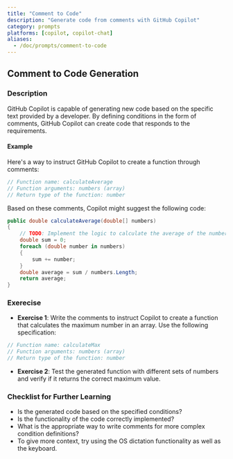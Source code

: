 ```yaml
---
title: "Comment to Code"
description: "Generate code from comments with GitHub Copilot"
category: prompts
platforms: [copilot, copilot-chat]
aliases:
  - /doc/prompts/comment-to-code
---
```


## Comment to Code Generation

### Description

GitHub Copilot is capable of generating new code based on the specific text provided by a developer. By defining conditions in the form of comments, GitHub Copilot can create code that responds to the requirements.

#### Example

Here's a way to instruct GitHub Copilot to create a function through comments:

```C#
// Function name: calculateAverage
// Function arguments: numbers (array)
// Return type of the function: number
```

Based on these comments, Copilot might suggest the following code:

```C#
public double calculateAverage(double[] numbers)
{
    // TODO: Implement the logic to calculate the average of the numbers array
    double sum = 0;
    foreach (double number in numbers)
    {
        sum += number;
    }
    double average = sum / numbers.Length;
    return average;
}
```

### Exerecise

- **Exercise 1**: Write the comments to instruct Copilot to create a function that calculates the maximum number in an array. Use the following specification:

```C#
// Function name: calculateMax
// Function arguments: numbers (array)
// Return type of the function: number
```

- **Exercise 2**: Test the generated function with different sets of numbers and verify if it returns the correct maximum value.

### Checklist for Further Learning

- Is the generated code based on the specified conditions?
- Is the functionality of the code correctly implemented?
- What is the appropriate way to write comments for more complex condition definitions?
- To give more context, try using the OS dictation functionality as well as the keyboard.
